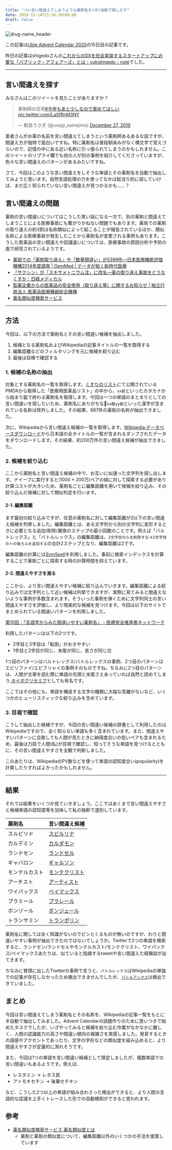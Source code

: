 ```yaml
---
title: "つい言い間違えてしまうような薬剤名を(半)自動で探しだす"
date: 2020-12-14T21:16:20+09:00
draft: false
---
```


![drug-name_header](/img/drug-name_header.png)

この記事は[Ubie Advent Calendar 2020](https://adventar.org/calendars/5648)の15日目の記事です。

昨日の記事はshigedoさんの[これからのDXを社会実装するスタートアップに必要な「パブリック・アフェアーズ」とは｜yukishigedo｜note](https://note.com/yukishigedo/n/n24a475937019)でした。

---

## 言い間違えを探す

みなさんはこのツイートを見たことがありますか？

<blockquote class="twitter-tweet"><p lang="ja" dir="ltr">薬剤師の日常<a href="https://twitter.com/hashtag/%E4%BB%8A%E5%B9%B4%E3%82%82%E3%81%82%E3%81%A8%E5%B0%91%E3%81%97%E3%81%AA%E3%81%AE%E3%81%A7%E8%A4%92%E3%82%81%E3%81%A6%E3%81%BB%E3%81%97%E3%81%84?src=hash&amp;ref_src=twsrc%5Etfw">#今年もあと少しなので褒めてほしい</a> <a href="https://t.co/LaSfRnM3NY">pic.twitter.com/LaSfRnM3NY</a></p>&mdash; 鮫島うさぎ (@usagi_samejima) <a href="https://twitter.com/usagi_samejima/status/1210508234991095810?ref_src=twsrc%5Etfw">December 27, 2019</a></blockquote> <script async src="https://platform.twitter.com/widgets.js" charset="utf-8"></script>

患者さんがお薬の名前を言い間違えてしまうという薬剤師あるあるな話ですが、間違え方が独特で面白いですね。特に薬剤名は普段馴染みがなく横文字で覚えづらいので、記憶の中にある近い名称に引っ張られてしまうのかもしれません。このツイートのリプライ欄でも他の人が別の事例を紹介してくださっていますが、色々な言い間違えのパターンがあるみたいですね。

さて、今回はこのような言い間違えをしそうな単語とその薬剤名を自動で抽出してみようと思います。自然言語処理の力を使ってなかば総当り的に探していけば、まだ広く知られていない言い間違えが見つかるかも……？

## 言い間違えの問題
薬剤の言い間違いについてはこうした笑い話になる一方で、別の薬剤と間違えてしまうことによる医療事故にも繋がりかねない問題でもあります。薬局での薬剤の取り違えの約3割は名称類似によって起こることが報告されているほか、類似名称による医療事故が発生したことから薬剤名が変更される事例もあります。こうした医薬品の言い間違えや認識違いについては、医療事故の原因分析や予防の面で研究されているようです。

- [薬局での「薬剤取り違え」や「数量間違い」が5399件―日本医療機能評価機構2014年度調査 \| GemMed \| データが拓く新時代医療](https://gemmed.ghc-j.com/?p=6000)
- [「サクシン」が「スキサメトニウム注」に改名―薬の取り違え事故をどうなくすか：日経メディカル](https://medical.nikkeibp.co.jp/leaf/mem/pub/blog/takenaka/200908/511945.html)
- [製薬企業からの医薬品の安全使用（取り違え等）に関するお知らせ \| 独立行政法人 医薬品医療機器総合機構](https://www.pmda.go.jp/safety/info-services/medical-safety-info/0178.html)
- [薬名類似度検索サービス](http://www.rukurai.jp/med/)

---

## 方法
今回は、以下の方法で薬剤名とその言い間違い候補を抽出しました。

1. 候補となる薬剤名およびWikipediaの記事タイトルの一覧を取得する
2. 編集距離などのフィルタリングを元に候補を絞り込む
3. 最後は目検で確認する

### 1. 候補の名称の抽出
対象とする薬剤名の一覧を取得します。[くすりのリスト](https://drug.difff.jp/)にて公開されているPMDAから取得した「医療用医薬品リスト」の中から、`xx錠`といったカタカナから始まり錠で終わる薬剤名を取得します。今回は一つの単語のまとまりとしての言い間違いを探したいため、薬剤名にありがちな`xx酸yy錠`といった漢字が含まれている名称は除外しました。その結果、887件の薬剤の名称が抽出できました。

次に、Wikipediaから言い間違え候補の一覧を取得します。[Wikipedia:データベースダウンロード](https://ja.wikipedia.org/wiki/Wikipedia:%E3%83%87%E3%83%BC%E3%82%BF%E3%83%99%E3%83%BC%E3%82%B9%E3%83%80%E3%82%A6%E3%83%B3%E3%83%AD%E3%83%BC%E3%83%89)から日本語の全タイトルの一覧が含まれるダンプされたデータをダウンロードします。その結果、約200万件の言い間違え候補が抽出できました。

### 2. 候補を絞り込む
ここから薬剤名と言い間違え候補の中で、お互いに似通った文字列を探し出します。ナイーブに実行すると(1000 × 200万)ペアの組に対して探索する必要があり計算コストが大きいため、薬剤名ごとに編集距離を用いて候補を絞り込み、その絞り込んだ候補に対して類似判定を行います。

#### 2-1. 編集距離
まず最初の絞り込みですが、任意の薬剤名に対して編集距離が2以下の言い間違え候補を列挙しました。編集距離とは、ある文字列から別の文字列に変形するときに必要となる追加/削除/置換のステップの最小回数のことです。例えば「バルトレックス」と「バトルレックス」の編集距離は、`2文字目のルを削除する`→`2文字目のトの後ろルを追加する`の合計2ステップとなり、編集距離は2です。

編集距離の計算には[SymSpell](https://github.com/wolfgarbe/SymSpell)を利用しました。事前に検索インデックスを計算することで薬剤ごとに探索する時の計算時間を抑えています。

#### 2-2. 間違えやすさを測る
ここから、より言い間違えやすい候補に絞り込んでいきます。編集距離による絞り込みでは文字列として近い候補は列挙できますが、実際に見てみると間違えないような事例が多数含まれます。そういった事例を弾くために文字列同士の言い間違えやすさを評価し、より現実的な候補を見つけます。今回は以下のサイトでまとめられている間違いパターンを利用しました。

[第10回：「言語学からみた間違いやすい薬剤名」 \- 医療安全推進者ネットワーク](http://www.medsafe.net/specialist/10yamaguchi.html)

利用したパターンは以下の2つです。

- 2字目と3字目は「転倒」がおきやすい
- 1字目と2字目が同じ、末尾が同じ、長さが同じ位

1つ目のパターンはバルトレックス/バトルレックスの事例、2つ目のパターンはエビリファイ/エビフリャイの事例そのものですね。ちなみに2つ目のパターンは、人間が文章を読む際に単語の先頭と末尾さえあっていれば自然と読めてしまう[
タイポグリセミア](https://ja.wikipedia.org/wiki/%E3%82%BF%E3%82%A4%E3%83%9D%E3%82%B0%E3%83%AA%E3%82%BB%E3%83%9F%E3%82%A2)としても有名です。

ここではその他にも、単語を構成する文字の種類に大幅な乖離がないなど、いくつかのヒューリスティックな絞り込みを含めています。

### 3. 目視で確認
こうして抽出した候補ですが、今回の言い間違い候補の辞書として利用したのはWikipediaですので、全く知らない単語も多く含まれています。また、間違えやすいパターンに合致しても人間が見たときに納得度合いの低いペアも含まれるため、最後は力技で人間(私)が目視で確認し、知ってそうな単語を見つけるとともに、その言い間違えやすさを主観で判断しました。

このあたりは、WikipediaのPV数などを使って単語の認知度合い(popularity)を計算したりすればよかったかもしれません。

---

## 結果
それでは結果をいくつか見ていきましょう。ここではあくまで言い間違えやすさと候補単語の認知度等を加味して私の独断で選別しています。

| **薬剤名**     | **言い間違え候補**                                             |
| :------------- | :------------------------------------------------------------- |
| スルピリド     | [スピルリナ](https://ja.wikipedia.org/wiki/スピルリナ)         |
| カルデミン     | [カルダモン](https://ja.wikipedia.org/wiki/カルダモン)         |
| ランドセン     | [ランドセル](https://ja.wikipedia.org/wiki/ランドセル)         |
| ギャバロン     | [ギャルソン](https://ja.wikipedia.org/wiki/ギャルソン)         |
| モンテルカスト | [モンテクリスト](https://ja.wikipedia.org/wiki/モンテクリスト) |
| アーチスト     | [アーティスト](https://ja.wikipedia.org/wiki/アーティスト)     |
| ワイパックス   | [ベイマックス](https://ja.wikipedia.org/wiki/ベイマックス)     |
| プラミール     | [プラレール](https://ja.wikipedia.org/wiki/プラレール)         |
| ボンゾール     | [ボンジュール](https://ja.wikipedia.org/wiki/ボンジュール)     |
| トランサミン   | [トランポリン](https://ja.wikipedia.org/wiki/トランポリン)     |

薬剤名に関しては全く知識がないのでピンとくるものが無いのですが、わりと間違いやすい事例が抽出できたのではないでしょうか。Twitterで2つの単語を検索すると、ランドセン/ランドセルやモンテルカスト/モンテクリスト、ワイパックス/ベイマックスあたりは、似ていると指摘するtweetや言い間違えた経験談が出てきます。

ちなみに冒頭に出したTiwtterの事例で言うと、`バトルレックス`はWikipediaの単独での記事が存在しなかったため検出できませんでしたが、[`バトルアックス`](https://ja.wikipedia.org/wiki/%E6%88%A6%E6%96%A7)は検出できていました。

## まとめ
今回は言い間違えてしまう薬剤名とその名称を、Wikipediaの記事一覧をもとに半自動で抽出してみました。Advent Calendarの話題作りのために思いつきで始めたタスクでしたが、いざやってみると候補を絞り込む作業がなかなかに難しく、人間の認識能力の高さや間違い傾向の複雑さを実感しました。発音するときの語感やアクセントであったり、文字の字形などの類似度を組み込めると、より間違えやすさが定量的に測れそうです。

また、今回は1つの単語を言い間違い候補として限定しましたが、複数単語での言い間違いもあるようです。例えば、

- レスタミン → レタス民
- アトモキセチン → 後乗せチキン

など、こうした2つ以上の単語が組み合わさった検出ができると、より人間の言語的な認識を上手くトレースした形での自動検知ができると思われます。

## 参考

- [薬名類似度検索サービス 薬名類似度とは](http://www.rukurai.jp/med/help/similarity.html)
  - 薬剤と薬剤の類似度について、編集距離以外のいくつかの手法を提案しています